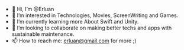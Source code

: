 - 👋 Hi, I’m @Erluan
- 👀 I’m interested in Technologies, Movies, ScreenWriting and Games.
- 🌱 I’m currently learning more About Swift and Unity.
- 💞️ I’m looking to collaborate on making better techs and apps with sustainable maintenance.
- 📫 How to reach me: erluan@gmail.com for more ;)

<!---
Erluan/Erluan is a ✨ special ✨ repository because its `README.md` (this file) appears on your GitHub profile.
You can click the Preview link to take a look at your changes.
--->
